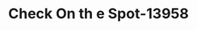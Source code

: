 ---
f_zip-code: 63640
f_state-code: MO
title: Check On th e Spot-13958
f_phone: 573-760-1770
f_city-only: Farmington
f_address: 16 S Jackson Street Farmington
f_location-unique-id: '13958'
slug: check-on-th-e-spot-13958
updated-on: '2024-05-30T13:46:58.046Z'
created-on: '2024-05-30T13:36:59.803Z'
published-on: '2024-05-30T13:54:32.469Z'
f_city-state: cms/city/farmington-mo.md
f_company: cms/company/check-on-th-e-spot.md
f_state: cms/state/missouri.md
layout: '[payday-loan].html'
tags: payday-loan
---